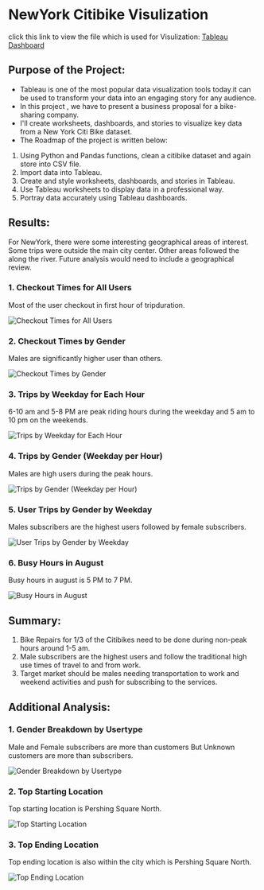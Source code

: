 # NewYork Citibike Visulization

click this link to view the file which is used for Visulization:  [Tableau Dashboard](https://public.tableau.com/app/profile/miral.kansagara/viz/Citibike_visulization/CheckoutTimesForUser?publish=yes)

## Purpose of the Project:
* Tableau is one of the most popular data visualization tools today.it can be used to transform your data into an engaging story for any audience.
* In this project , we have to present a business proposal for a bike-sharing company.
* I'll create worksheets, dashboards, and stories to visualize key data from a New York Citi Bike dataset.
* The Roadmap of the project is written below:
1) Using Python and Pandas functions, clean a citibike dataset and again store into CSV file.
2) Import data into Tableau.
3) Create and style worksheets, dashboards, and stories in Tableau.
4) Use Tableau worksheets to display data in a professional way.
5) Portray data accurately using Tableau dashboards.

## Results:

For NewYork, there were some interesting geographical areas of interest. Some trips were outside the main city center. Other areas followed the along the river. Future analysis would need to include a geographical review.

### 1. Checkout Times for All Users

Most of the user checkout in first hour of tripduration. 

![Checkout Times for All Users](https://github.com/miralchangela/NYC_citibike_visulization/blob/main/images/checkout%20time%20for%20user.png)

### 2. Checkout Times by Gender

Males are significantly higher user than others.

![Checkout Times by Gender](https://github.com/miralchangela/NYC_citibike_visulization/blob/main/images/checkout%20times%20by%20gender.png)

### 3. Trips by Weekday for Each Hour

6-10 am and 5-8 PM are peak riding hours during the weekday and 5 am to 10 pm on the weekends.

![Trips by Weekday for Each Hour](https://github.com/miralchangela/NYC_citibike_visulization/blob/main/images/trip%20by%20weekdays%20for%20each%20hour.png)

### 4. Trips by Gender (Weekday per Hour)

Males are high users during the peak hours.

![Trips by Gender (Weekday per Hour)](https://github.com/miralchangela/NYC_citibike_visulization/blob/main/images/trip%20by%20gender.png)

### 5. User Trips by Gender by Weekday

Males subscribers are the highest users followed by female subscribers.

![User Trips by Gender by Weekday](https://github.com/miralchangela/NYC_citibike_visulization/blob/main/images/usertype%20Trips%20by%20gender%20by%20weekday.png)

### 6. Busy Hours in August

Busy hours in august is 5 PM to 7 PM.

![Busy Hours in August](https://github.com/miralchangela/NYC_citibike_visulization/blob/main/images/Busy%20hours%20in%20august.png)

## Summary:

1. Bike Repairs for 1/3 of the Citibikes need to be done during non-peak hours around 1-5 am.
2. Male subscribers are the highest users and follow the traditional high use times of travel to and from work.
3. Target market should be males needing transportation to work and weekend activities and push for subscribing to the services.

## Additional Analysis:

### 1. Gender Breakdown by Usertype

Male and Female subscribers are more than customers But Unknown customers are more than subscribers.

![Gender Breakdown by Usertype](https://github.com/miralchangela/NYC_citibike_visulization/blob/main/images/gender%20beakdown%20by%20usertype.png)

### 2. Top Starting Location

Top starting location is Pershing Square North.

![Top Starting Location](https://github.com/miralchangela/NYC_citibike_visulization/blob/main/images/Top%20starting%20location.png)

### 3. Top Ending Location

Top ending location is also within the city which is Pershing Square North.

![Top Ending Location](https://github.com/miralchangela/NYC_citibike_visulization/blob/main/images/top%20ending%20location.png)

